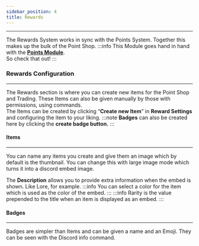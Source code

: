 ```yaml
---
sidebar_position: 4
title: Rewards
---
```

***
The Rewards System works in sync with the Points System. Together this makes up the bulk of the Point Shop.
:::info
This Module goes hand in hand with the [**Points Module**](https://monni-docs-f7dj.onrender.com/modules/points).  
So check that out!
:::
### Rewards Configuration
---
The Rewards section is where you can create new items for the Point Shop and Trading. These Items can also be given manually by those with permissions, using commands.  
The Items can be created by clicking “**Create new Item**” in **Reward Settings** and configuring the item to your liking.
:::note
**Badges** can also be created here by clicking the **create badge button.**
:::
#### Items
---
You can name any items you create and give them an image which by default is the thumbnail. You can change this with large image mode which turns it into a discord embed image.

The **Description** allows you to provide extra information when the embed is shown. Like Lore, for example.
:::info
You can select a color for the item which is used as the color of the embed.
:::
:::info
Rarity is the value prepended to the title when an item is displayed as an embed.
:::
#### Badges
---
Badges are simpler than Items and can be given a name and an Emoji. They can be seen with the Discord info command.
